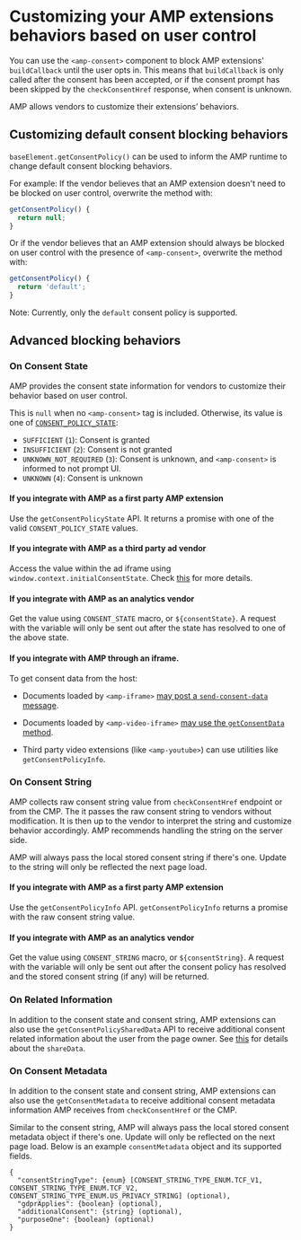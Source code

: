 # Customizing your AMP extensions behaviors based on user control

You can use the `<amp-consent>` component to block AMP extensions' `buildCallback` until the user opts in. This means that `buildCallback` is only called after the consent has been accepted, or if the consent prompt has been skipped by the `checkConsentHref` response, when consent is unknown.

AMP allows vendors to customize their extensions’ behaviors.

## Customizing default consent blocking behaviors

`baseElement.getConsentPolicy()` can be used to inform the AMP runtime to change default consent blocking behaviors.

For example: If the vendor believes that an AMP extension doesn't need to be blocked on user control, overwrite the method with:

```js
getConsentPolicy() {
  return null;
}
```

Or if the vendor believes that an AMP extension should always be blocked on user control with the presence of `<amp-consent>`, overwrite the method with:

```js
getConsentPolicy() {
  return 'default';
}
```

Note: Currently, only the `default` consent policy is supported.

## Advanced blocking behaviors

### On Consent State

AMP provides the consent state information for vendors to customize their behavior based on user control.

This is `null` when no `<amp-consent>` tag is included. Otherwise, its value is one of [`CONSENT_POLICY_STATE`](../../src/core/constants/consent-state.js):

-   `SUFFICIENT` (`1`): Consent is granted
-   `INSUFFICIENT` (`2`): Consent is not granted
-   `UNKNOWN_NOT_REQUIRED` (`3`): Consent is unknown, and `<amp-consent>` is informed to not prompt UI.
-   `UNKNOWN` (`4`): Consent is unknown

#### If you integrate with AMP as a first party AMP extension

Use the `getConsentPolicyState` API. It returns a promise with one of the valid `CONSENT_POLICY_STATE` values.

#### If you integrate with AMP as a third party ad vendor

Access the value within the ad iframe using `window.context.initialConsentState`. Check [this](https://github.com/ampproject/amphtml/blob/main/ads/README.md#amp-consent-integration) for more details.

#### If you integrate with AMP as an analytics vendor

Get the value using `CONSENT_STATE` macro, or `${consentState}`. A request with the variable will only be sent out after the state has resolved to one of the above state.

#### If you integrate with AMP through an iframe.

To get consent data from the host:

-   Documents loaded by `<amp-iframe>` [may post a `send-consent-data` message](https://amp.dev/documentation/components/amp-iframe/#iframe-&-consent-data).

-   Documents loaded by `<amp-video-iframe>` [may use the `getConsentData` method](<https://amp.dev/documentation/components/amp-video-iframe/#getconsentdata()>).

-   Third party video extensions (like `<amp-youtube>`) can use utilities like `getConsentPolicyInfo`.

### On Consent String

AMP collects raw consent string value from `checkConsentHref` endpoint or from the CMP. The it passes the raw consent string to vendors without modification.
It is then up to the vendor to interpret the string and customize behavior accordingly. AMP recommends handling the string on the server side.

AMP will always pass the local stored consent string if there's one. Update to the string will only be reflected the next page load.

#### If you integrate with AMP as a first party AMP extension

Use the `getConsentPolicyInfo` API. `getConsentPolicyInfo` returns a promise with the raw consent string value.

#### If you integrate with AMP as an analytics vendor

Get the value using `CONSENT_STRING` macro, or `${consentString}`. A request with the variable will only be sent out after the consent policy has resolved and the stored consent string (if any) will be returned.

### On Related Information

In addition to the consent state and consent string, AMP extensions can also use the
`getConsentPolicySharedData` API to receive additional consent related information about
the user from the page owner. See [this](https://github.com/ampproject/amphtml/blob/main/extensions/amp-consent/amp-consent.md#response) for details about the `shareData`.

### On Consent Metadata

In addition to the consent state and consent string, AMP extensions can also use the `getConsentMetadata` to receive additional consent metadata information AMP receives from `checkConsentHref` or the CMP.

Similar to the consent string, AMP will always pass the local stored consent metadata object if there's one. Update will only be reflected on the next page load. Below is an example `consentMetadata` object and its supported fields.

```
{
  "consentStringType": {enum} [CONSENT_STRING_TYPE_ENUM.TCF_V1, CONSENT_STRING_TYPE_ENUM.TCF_V2, CONSENT_STRING_TYPE_ENUM.US_PRIVACY_STRING] (optional),
  "gdprApplies": {boolean} (optional),
  "additionalConsent": {string} (optional),
  "purposeOne": {boolean} (optional)
}
```
